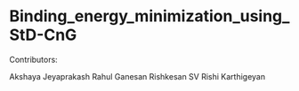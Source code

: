 # Binding_energy_minimization_using_StD-CnG

Contributors:

Akshaya Jeyaprakash
Rahul Ganesan
Rishkesan SV
Rishi Karthigeyan
